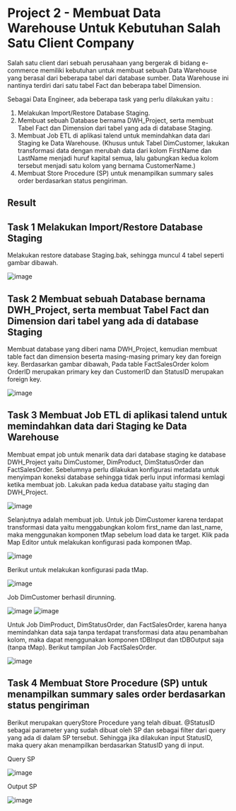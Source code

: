 # Project 2 - Membuat Data Warehouse Untuk Kebutuhan Salah Satu Client Company
Salah satu client dari sebuah perusahaan yang bergerak di bidang e-commerce memiliki kebutuhan untuk membuat sebuah Data Warehouse yang berasal dari beberapa tabel dari database sumber. Data Warehouse ini nantinya terdiri dari satu tabel Fact dan beberapa tabel Dimension. 

Sebagai Data Engineer, ada beberapa task yang perlu dilakukan yaitu : 
1. Melakukan Import/Restore Database Staging.
2. Membuat sebuah Database bernama DWH_Project, serta membuat Tabel Fact dan  Dimension dari tabel yang ada di database Staging.
3. Membuat Job ETL di aplikasi talend untuk memindahkan data dari Staging ke Data  Warehouse. (Khusus untuk Tabel DimCustomer, lakukan transformasi data dengan merubah data dari kolom FirstName dan LastName menjadi huruf kapital semua, lalu gabungkan kedua kolom tersebut menjadi satu kolom yang bernama CustomerName.)
4. Membuat Store Procedure (SP) untuk menampilkan summary sales order berdasarkan status pengiriman.

## Result
## Task 1 Melakukan Import/Restore Database Staging
Melakukan restore database Staging.bak, sehingga muncul 4 tabel seperti gambar dibawah.

![image](https://github.com/hadasadida/Project-2---Membuat-Data-Warehouse-Untuk-Kebutuhan-Salah-Satu-Client-Company/assets/124650679/e73ba282-7c93-4bc5-b757-7b58dabe759c)

## Task 2 Membuat sebuah Database bernama DWH_Project, serta membuat Tabel Fact dan  Dimension dari tabel yang ada di database Staging
Membuat database yang diberi nama DWH_Project, kemudian membuat table fact dan dimension beserta masing-masing primary key dan foreign key. Berdasarkan gambar dibawah, Pada table FactSalesOrder kolom OrderID merupakan primary key dan CustomerID dan StatusID merupakan foreign key. 

![image](https://github.com/hadasadida/Project-2---Membuat-Data-Warehouse-Untuk-Kebutuhan-Salah-Satu-Client-Company/assets/124650679/f4ebd866-5506-4796-ad3d-e46b0e7cfb32)

## Task 3  Membuat Job ETL di aplikasi talend untuk memindahkan data dari Staging ke Data  Warehouse
Membuat empat job untuk menarik data dari database staging ke database DWH_Project yaitu DimCustomer, DimProduct, DimStatusOrder dan FactSalesOrder. 
Sebelumnya perlu dilakukan konfigurasi metadata untuk menyimpan koneksi database sehingga tidak perlu input informasi kemlagi ketika membuat job. Lakukan pada kedua database yaitu staging dan DWH_Project.

![image](https://github.com/hadasadida/Project-2---Membuat-Data-Warehouse-Untuk-Kebutuhan-Salah-Satu-Client-Company/assets/124650679/f94e9b39-405a-458c-91f6-386c90cb5660)

Selanjutnya adalah membuat job. Untuk job DimCustomer karena terdapat transformasi data yaitu menggabungkan kolom first_name dan last_name, maka menggunakan
komponen tMap sebelum load data ke target. Klik pada Map Editor untuk melakukan konfigurasi pada komponen tMap.

![image](https://github.com/hadasadida/Project-2---Membuat-Data-Warehouse-Untuk-Kebutuhan-Salah-Satu-Client-Company/assets/124650679/d68091f5-8002-4300-8715-20e0eaed00a0)

Berikut untuk melakukan konfigurasi pada tMap.

![image](https://github.com/hadasadida/Project-2---Membuat-Data-Warehouse-Untuk-Kebutuhan-Salah-Satu-Client-Company/assets/124650679/c8e6cbe4-df49-4dbd-bab9-abcf0f6663f4)

Job DimCustomer berhasil dirunning.

![image](https://github.com/hadasadida/Project-2---Membuat-Data-Warehouse-Untuk-Kebutuhan-Salah-Satu-Client-Company/assets/124650679/46d40f58-7a82-4c1e-b290-66cc8643822f)
![image](https://github.com/hadasadida/Project-2---Membuat-Data-Warehouse-Untuk-Kebutuhan-Salah-Satu-Client-Company/assets/124650679/bde511d6-f08c-418c-af74-9776140ab1e5)

Untuk Job DimProduct, DimStatusOrder, dan FactSalesOrder, karena hanya memindahkan data saja tanpa terdapat transformasi data atau penambahan kolom, maka dapat menggunakan
komponen tDBInput dan tDBOutput saja (tanpa tMap). Berikut tampilan Job FactSalesOrder.

![image](https://github.com/hadasadida/Project-2---Membuat-Data-Warehouse-Untuk-Kebutuhan-Salah-Satu-Client-Company/assets/124650679/cc522c4e-f7cb-40fc-86e8-153f915ad85b)

## Task 4 Membuat Store Procedure (SP) untuk menampilkan summary sales order berdasarkan status pengiriman
Berikut merupakan queryStore Procedure yang telah dibuat. @StatusID sebagai parameter yang sudah dibuat oleh SP dan sebagai filter dari query yang ada di dalam SP tersebut. Sehingga jika dilakukan input StatusID, maka query akan menampilkan berdasarkan StatusID yang di input.

Query SP

![image](https://github.com/hadasadida/Project-2---Membuat-Data-Warehouse-Untuk-Kebutuhan-Salah-Satu-Client-Company/assets/124650679/7d2116a9-3650-431e-b540-a579869e013a)

Output SP

![image](https://github.com/hadasadida/Project-2---Membuat-Data-Warehouse-Untuk-Kebutuhan-Salah-Satu-Client-Company/assets/124650679/082c325d-9c9f-41df-8203-ca369a1fa8e0)

